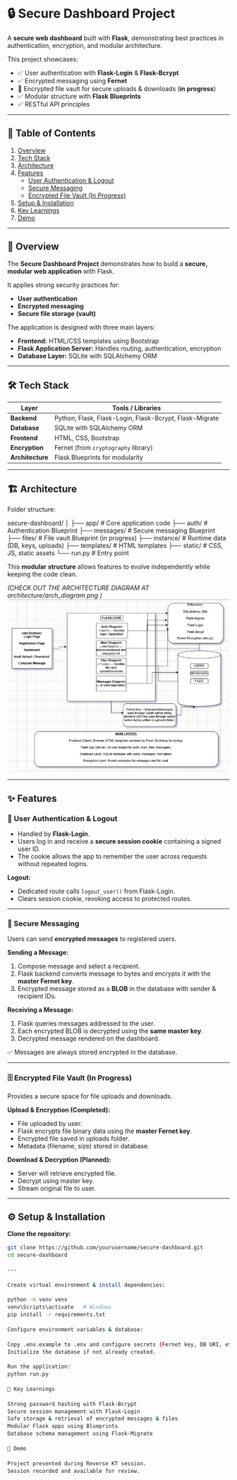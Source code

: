 # 🔒 Secure Dashboard Project

A **secure web dashboard** built with **Flask**, demonstrating best practices in authentication, encryption, and modular architecture.  

This project showcases:  
- ✅ User authentication with **Flask-Login** & **Flask-Bcrypt**  
- ✅ Encrypted messaging using **Fernet**  
- 🔄 Encrypted file vault for secure uploads & downloads (**in progress**)  
- ✅ Modular structure with **Flask Blueprints**  
- ✅ RESTful API principles  

---

## 📑 Table of Contents
1. [Overview](#-overview)
2. [Tech Stack](#-tech-stack)
3. [Architecture](#-architecture)
4. [Features](#-features)
   - [User Authentication & Logout](#-user-authentication--logout)
   - [Secure Messaging](#-secure-messaging)
   - [Encrypted File Vault (In Progress)](#-encrypted-file-vault-in-progress)
5. [Setup & Installation](#️-setup--installation)
6. [Key Learnings](#-key-learnings)
7. [Demo](#-demo)

---

## 📝 Overview

The **Secure Dashboard Project** demonstrates how to build a **secure, modular web application** with Flask.  

It applies strong security practices for:  
- **User authentication**  
- **Encrypted messaging**  
- **Secure file storage (vault)**  

The application is designed with three main layers:  
- **Frontend:** HTML/CSS templates using Bootstrap  
- **Flask Application Server:** Handles routing, authentication, encryption  
- **Database Layer:** SQLite with SQLAlchemy ORM  

---

## 🛠 Tech Stack

| Layer           | Tools / Libraries                                   |
|-----------------|----------------------------------------------------|
| **Backend**     | Python, Flask, Flask-Login, Flask-Bcrypt, Flask-Migrate |
| **Database**    | SQLite with SQLAlchemy ORM                          |
| **Frontend**    | HTML, CSS, Bootstrap                                |
| **Encryption**  | Fernet (from `cryptography` library)                |
| **Architecture**| Flask Blueprints for modularity                     |

---

## 🏗 Architecture

Folder structure:  

secure-dashboard/
│
├── app/ # Core application code
├── auth/ # Authentication Blueprint
├── messages/ # Secure messaging Blueprint
├── files/ # File vault Blueprint (in progress)
├── instance/ # Runtime data (DB, keys, uploads)
├── templates/ # HTML templates
├── static/ # CSS, JS, static assets
└── run.py # Entry point



This **modular structure** allows features to evolve independently while keeping the code clean.  

*(CHECK OUT THE ARCHITECTURE DIAGRAM AT architecture/arch_diagram.png )*  
![Architecture Diagram](architecture/arch_diagram.png)

---

## ✨ Features

### 🔐 User Authentication & Logout
- Handled by **Flask-Login**.  
- Users log in and receive a **secure session cookie** containing a signed user ID.  
- The cookie allows the app to remember the user across requests without repeated logins.  

**Logout:**  
- Dedicated route calls `logout_user()` from Flask-Login.  
- Clears session cookie, revoking access to protected routes.  

---

### 📨 Secure Messaging
Users can send **encrypted messages** to registered users.  

**Sending a Message:**  
1. Compose message and select a recipient.  
2. Flask backend converts message to bytes and encrypts it with the **master Fernet key**.  
3. Encrypted message stored as a **BLOB** in the database with sender & recipient IDs.  

**Receiving a Message:**  
1. Flask queries messages addressed to the user.  
2. Each encrypted BLOB is decrypted using the **same master key**.  
3. Decrypted message rendered on the dashboard.  

✅ Messages are always stored encrypted in the database.  

---

### 🗄 Encrypted File Vault (In Progress)
Provides a secure space for file uploads and downloads.  

**Upload & Encryption (Completed):**  
- File uploaded by user.  
- Flask encrypts file binary data using the **master Fernet key**.  
- Encrypted file saved in uploads folder.  
- Metadata (filename, size) stored in database.  

**Download & Decryption (Planned):**  
- Server will retrieve encrypted file.  
- Decrypt using master key.  
- Stream original file to user.  

---

## ⚙️ Setup & Installation

**Clone the repository:**
```bash
git clone https://github.com/yourusername/secure-dashboard.git
cd secure-dashboard

---

Create virtual environment & install dependencies:

python -m venv venv
venv\Scripts\activate   # Windows
pip install -r requirements.txt

Configure environment variables & database:

Copy .env.example to .env and configure secrets (Fernet key, DB URI, etc.)
Initialize the database if not already created.

Run the application:
python run.py

🧠 Key Learnings

Strong password hashing with Flask-Bcrypt
Secure session management with Flask-Login
Safe storage & retrieval of encrypted messages & files
Modular Flask apps using Blueprints
Database schema management using Flask-Migrate

🎥 Demo

Project presented during Reverse KT session.
Session recorded and available for review.



